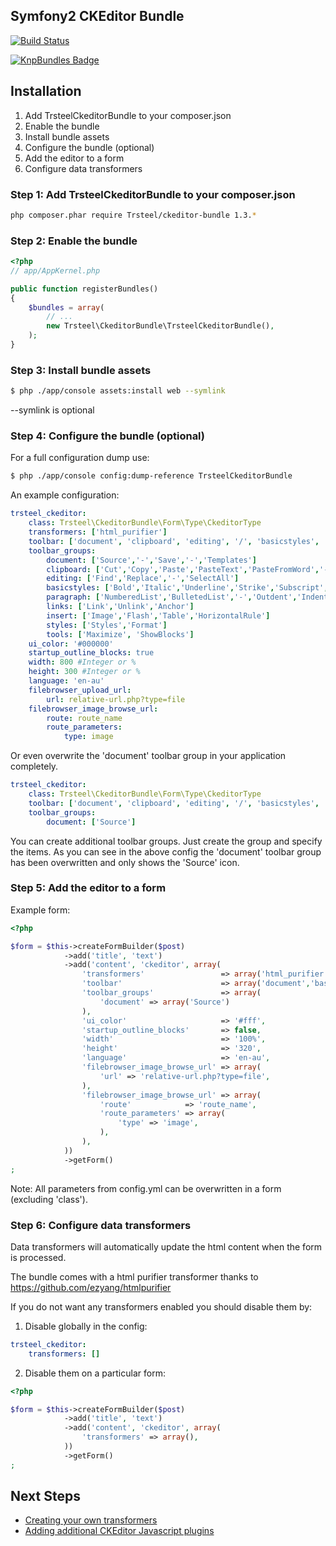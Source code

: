 ## Symfony2 CKEditor Bundle

[![Build Status](https://secure.travis-ci.org/trsteel88/TrsteelCkeditorBundle.png?branch=master)](http://travis-ci.org/trsteel88/TrsteelCkeditorBundle)

[![KnpBundles Badge](http://knpbundles.com/trsteel88/TrsteelCkeditorBundle/badge)](http://knpbundles.com/trsteel88/TrsteelCkeditorBundle)

## Installation

1. Add TrsteelCkeditorBundle to your composer.json
2. Enable the bundle
3. Install bundle assets
4. Configure the bundle (optional)
5. Add the editor to a form
6. Configure data transformers

### Step 1: Add TrsteelCkeditorBundle to your composer.json

```bash
php composer.phar require Trsteel/ckeditor-bundle 1.3.*
```

### Step 2: Enable the bundle
``` php
<?php
// app/AppKernel.php

public function registerBundles()
{
    $bundles = array(
        // ...
        new Trsteel\CkeditorBundle\TrsteelCkeditorBundle(),
    );
}
```

### Step 3: Install bundle assets
```bash
$ php ./app/console assets:install web --symlink
```

--symlink is optional

### Step 4: Configure the bundle (optional)

For a full configuration dump use:
```bash
$ php ./app/console config:dump-reference TrsteelCkeditorBundle
```

An example configuration:

```yaml
trsteel_ckeditor:
    class: Trsteel\CkeditorBundle\Form\Type\CkeditorType
    transformers: ['html_purifier']
    toolbar: ['document', 'clipboard', 'editing', '/', 'basicstyles', 'paragraph', 'links', '/', 'insert', 'styles', 'tools']
    toolbar_groups:
        document: ['Source','-','Save','-','Templates']
        clipboard: ['Cut','Copy','Paste','PasteText','PasteFromWord','-','Undo','Redo']
        editing: ['Find','Replace','-','SelectAll']
        basicstyles: ['Bold','Italic','Underline','Strike','Subscript','Superscript','-','RemoveFormat']
        paragraph: ['NumberedList','BulletedList','-','Outdent','Indent','-','JustifyLeft', 'JustifyCenter','JustifyRight','JustifyBlock']
        links: ['Link','Unlink','Anchor']
        insert: ['Image','Flash','Table','HorizontalRule']
        styles: ['Styles','Format']
        tools: ['Maximize', 'ShowBlocks']
    ui_color: '#000000'
    startup_outline_blocks: true
    width: 800 #Integer or %
    height: 300 #Integer or %
    language: 'en-au'
    filebrowser_upload_url:
        url: relative-url.php?type=file
    filebrowser_image_browse_url:
        route: route_name
        route_parameters:
            type: image
```

Or even overwrite the 'document' toolbar group in your application completely.

```yaml
trsteel_ckeditor:
    class: Trsteel\CkeditorBundle\Form\Type\CkeditorType
    toolbar: ['document', 'clipboard', 'editing', '/', 'basicstyles', 'paragraph', 'links', '/', 'insert', 'styles', 'tools']
    toolbar_groups:
        document: ['Source']
```

You can create additional toolbar groups. Just create the group and specify the items. As you can see in the above config the 'document' toolbar group has been overwritten and only shows the 'Source' icon.

### Step 5: Add the editor to a form

Example form:

```php
<?php

$form = $this->createFormBuilder($post)
            ->add('title', 'text')
            ->add('content', 'ckeditor', array(
                'transformers'                 => array('html_purifier'),
                'toolbar'                      => array('document','basicstyles'),
                'toolbar_groups'               => array(
                    'document' => array('Source')
                ),
                'ui_color'                     => '#fff',
                'startup_outline_blocks'       => false,
                'width'                        => '100%',
                'height'                       => '320',
                'language'                     => 'en-au',
                'filebrowser_image_browse_url' => array(
                    'url' => 'relative-url.php?type=file',
                ),
                'filebrowser_image_browse_url' => array(
                    'route'            => 'route_name',
                    'route_parameters' => array(
                        'type' => 'image',
                    ),
                ),
            ))
            ->getForm()
;
```

Note: All parameters from config.yml can be overwritten in a form (excluding 'class').

### Step 6: Configure data transformers

Data transformers will automatically update the html content when the form is processed.

The bundle comes with a html purifier transformer thanks to https://github.com/ezyang/htmlpurifier

If you do not want any transformers enabled you should disable them by:

1. Disable globally in the config:

```yaml
trsteel_ckeditor:
    transformers: []
```

2. Disable them on a particular form:

```php
<?php

$form = $this->createFormBuilder($post)
            ->add('title', 'text')
            ->add('content', 'ckeditor', array(
                'transformers' => array(),
            ))
            ->getForm()
;
```

## Next Steps

- [Creating your own transformers](https://github.com/trsteel88/TrsteelCkeditorBundle/blob/master/Resources/doc/transformers.md)
- [Adding additional CKEditor Javascript plugins](https://github.com/trsteel88/TrsteelCkeditorBundle/blob/master/Resources/doc/ckeditor-plugins.md)
